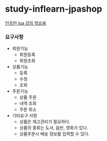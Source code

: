 # study-inflearn-jpashop
[인프런 jpa 강의 학습용](https://www.inflearn.com/course/%EC%8A%A4%ED%94%84%EB%A7%81%EB%B6%80%ED%8A%B8-JPA-%ED%99%9C%EC%9A%A9-1/)

### 요구사항
- 회원기능
	- 회원등록
	- 회원조회
- 상품기능
	- 등록
	- 수정
	- 조회
- 주문기능
	- 상품 주문
	- 내역 조회
	- 주문 취소
- 기타요구 사항
	- 상품은 재고관리가 필요하다.
	- 상품의 종류는 도서, 음반, 영화가 있다.
	- 상품주문시 배송 정보를 입력할 수 있다.

